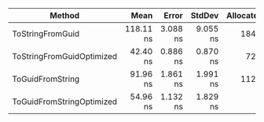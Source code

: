 |                    Method |      Mean |    Error |   StdDev | Allocated |
|-------------------------- |----------:|---------:|---------:|----------:|
|          ToStringFromGuid | 118.11 ns | 3.088 ns | 9.055 ns |     184 B |
| ToStringFromGuidOptimized |  42.40 ns | 0.886 ns | 0.870 ns |      72 B |
|          ToGuidFromString |  91.96 ns | 1.861 ns | 1.991 ns |     112 B |
| ToGuidFromStringOptimized |  54.96 ns | 1.132 ns | 1.829 ns |         - |
